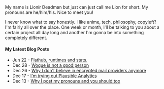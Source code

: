 My name is Lionir Deadman but just can just call me Lion for short. My pronouns are he/him/his. Nice to meet you!

I never know what to say honestly. I like anime, tech, philosophy, copyleft? I'm fairly all over the place. One week or month, I'll be talking to you about a certain project all day long and another I'm gonna be into something completely different.

#### My Latest Blog Posts
<!-- BLOGPOSTS:START -->
<!-- BLOGPOSTS:END -->

<!-- feed start -->
- Jun 22 - [Flathub, runtimes and stats.](https://thelion.website/flathub-runtimes-and-stats/)
- Dec 28 - [Wogue is not a good person](https://thelion.website/wogue-is-not-a-good-person/)
- Dec 26 - [Why I don't believe in encrypted mail providers anymore](https://thelion.website/why-i-dont-believe-in-encrypted-mail-anymore/)
- Dec 17 - [I'm trying out Plausible Analytics](https://thelion.website/trying-out-plausible-io/)
- Dec 13 - [Why I post my pronouns and you should too](https://thelion.website/why-i-post-my-pronouns-and-you-should-too/)
<!-- feed end -->
